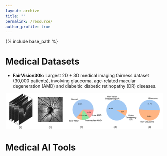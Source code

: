 ```yaml
---
layout: archive
title: ""
permalink: /resource/ 
author_profile: true
---
```


{% include base_path %}

Medical Datasets
======

- **FairVision30k:** Largest 2D + 3D medical imaging fairness dataset (30,000 patients), involving glaucoma, age-related macular degeneration (AMD)  and diabeitic diabetic retinopathy (DR) diseases.

<p align="center">
    <img src="/images/img/project/fairvision.pdf" width="500">
</p>

Medical AI Tools
======
